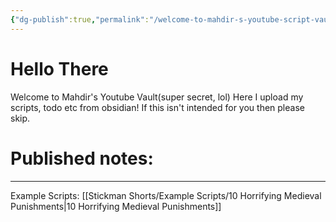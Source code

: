 ```yaml
---
{"dg-publish":true,"permalink":"/welcome-to-mahdir-s-youtube-script-vaults/","tags":["gardenEntry"],"noteIcon":"","created":"2024-09-06T23:09:46.431+06:00","updated":"2024-09-07T00:01:46.027+06:00"}
---
```


# Hello There

Welcome to Mahdir's Youtube Vault(super secret, lol) Here I upload my scripts, todo etc from obsidian! If this isn't intended for you then please skip.



# Published notes:

---
Example Scripts:
[[Stickman Shorts/Example Scripts/10 Horrifying Medieval Punishments\|10 Horrifying Medieval Punishments]]




